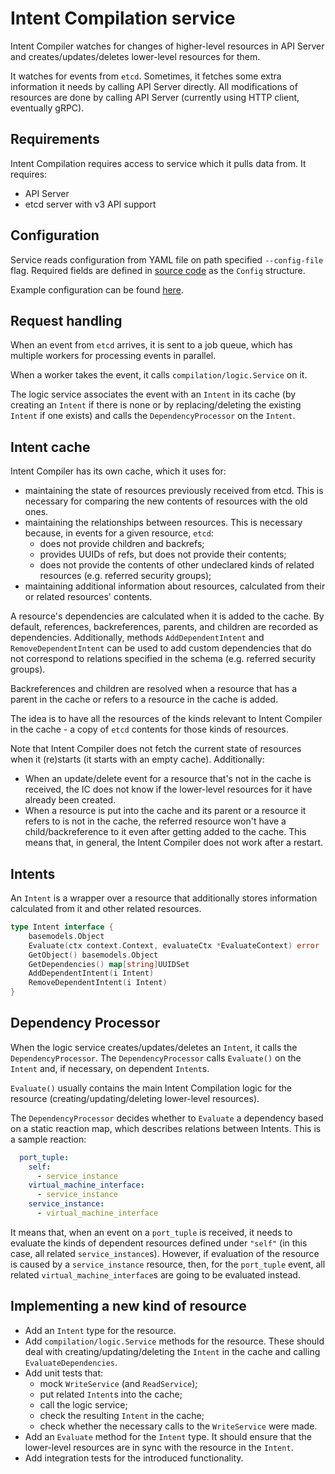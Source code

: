 # Intent Compilation service

Intent Compiler watches for changes of higher-level resources in API Server
and creates/updates/deletes lower-level resources for them.

It watches for events from `etcd`.
Sometimes, it fetches some extra information it needs by calling API Server directly.
All modifications of resources are done by calling API Server (currently using HTTP client, eventually gRPC).

## Requirements

Intent Compilation requires access to service which it pulls data from.
It requires:

* API Server
* etcd server with v3 API support

## Configuration

Service reads configuration from YAML file on path specified `--config-file` flag.
Required fields are defined in [source code](../pkg/compilation/config/config.go)
as the `Config` structure.

Example configuration can be found [here](../sample/contrail.yml).

## Request handling

When an event from `etcd` arrives, it is sent to a job queue,
which has multiple workers for processing events in parallel.

When a worker takes the event, it calls `compilation/logic.Service` on it.

The logic service associates the event with an `Intent` in its cache
(by creating an `Intent` if there is none
or by replacing/deleting the existing `Intent` if one exists)
and calls the `DependencyProcessor` on the `Intent`.

## Intent cache

Intent Compiler has its own cache, which it uses for:
- maintaining the state of resources previously received from etcd. This is necessary for comparing the new contents of resources with the old ones.
- maintaining the relationships between resources. This is necessary because, in events for a given resource, `etcd`:
  - does not provide children and backrefs;
  - provides UUIDs of refs, but does not provide their contents;
  - does not provide the contents of other undeclared kinds of related resources (e.g. referred security groups);
- maintaining additional information about resources, calculated from their or related resources' contents.

A resource's dependencies are calculated when it is added to the cache.
By default, references, backreferences, parents, and children are recorded as dependencies.
Additionally, methods `AddDependentIntent` and `RemoveDependentIntent` can be used
to add custom dependencies that do not correspond to relations specified in the schema (e.g. referred security groups).

Backreferences and children are resolved when a resource that has a parent in the cache or refers to a resource in the cache is added.

The idea is to have all the resources of the kinds relevant to Intent Compiler in the cache -
a copy of `etcd` contents for those kinds of resources.

Note that Intent Compiler does not fetch the current state of resources when it (re)starts (it starts with an empty cache).
Additionally:
- When an update/delete event for a resource that's not in the cache is received,
  the IC does not know if the lower-level resources for it have already been created.
- When a resource is put into the cache and its parent or a resource it refers to is not in the cache,
  the referred resource won't have a child/backreference to it even after getting added to the cache.
This means that, in general, the Intent Compiler does not work after a restart.

## Intents

An `Intent` is a wrapper over a resource
that additionally stores information calculated from it and other related resources.

```go
type Intent interface {
	basemodels.Object
	Evaluate(ctx context.Context, evaluateCtx *EvaluateContext) error
	GetObject() basemodels.Object
	GetDependencies() map[string]UUIDSet
	AddDependentIntent(i Intent)
	RemoveDependentIntent(i Intent)
}
```

## Dependency Processor

When the logic service creates/updates/deletes an `Intent`, it calls the `DependencyProcessor`.
The `DependencyProcessor` calls `Evaluate()` on the `Intent` and, if necessary, on dependent `Intent`s.

`Evaluate()` usually contains the main Intent Compilation logic for the resource (creating/updating/deleting lower-level resources).

The `DependencyProcessor` decides whether to `Evaluate` a dependency based on a static reaction map,
which describes relations between Intents. This is a sample reaction:

```yaml
  port_tuple:
    self:
      - service_instance
    virtual_machine_interface:
      - service_instance
    service_instance:
      - virtual_machine_interface
```

It means that, when an event on a `port_tuple` is received, it needs to evaluate the kinds of dependent resources defined under `"self"` (in this case, all related `service_instance`s).
However, if evaluation of the resource is caused by a `service_instance` resource, then, for the `port_tuple` event, all related `virtual_machine_interface`s are going to be evaluated instead.

## Implementing a new kind of resource

- Add an `Intent` type for the resource.
- Add `compilation/logic.Service` methods for the resource. These should deal with creating/updating/deleting the `Intent` in the cache and calling `EvaluateDependencies`.
- Add unit tests that:
  - mock `WriteService` (and `ReadService`);
  - put related `Intent`s into the cache;
  - call the logic service;
  - check the resulting `Intent` in the cache;
  - check whether the necessary calls to the `WriteService` were made.
- Add an `Evaluate` method for the `Intent` type. It should ensure that the lower-level resources are in sync with the resource in the `Intent`.
- Add integration tests for the introduced functionality.
